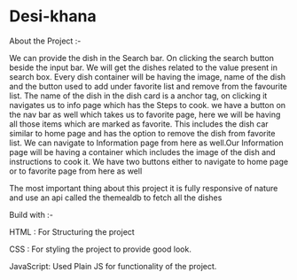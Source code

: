 # Desi-khana

About the Project :-

We can provide the dish in the Search bar. On clicking the search button beside the input bar. We will get the dishes related to the value present in search box. Every dish container will be having the image, name of the dish and the button used to add under favorite list and remove from the favourite list. The name of the dish in the dish card is a anchor tag, on clicking it navigates us to info page which has the Steps to cook. we have a button on the nav bar as well which takes us to favorite page, here we will be having all those items which are marked as favorite. This includes the dish car similar to home page and has the option to remove the dish from favorite list. We can navigate to Information page from here as well.Our Information page will be having a container which includes the image of the dish and instructions to cook it. We have two buttons either to navigate to home page or to favorite page from here as well

The most important thing about this project it is fully responsive of nature and use an api called the themealdb to fetch all the dishes

Build with :-

HTML : For Structuring the project

CSS : For styling the project to provide good look.

JavaScript: Used Plain JS for functionality of the project.
